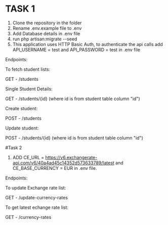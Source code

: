 # TASK 1

1. Clone the repository in the folder
2. Rename .env.example file to .env
3. Add Database details in .env file
4. run php artisan:migrate --seed
5. This application uses HTTP Basic Auth, to authenticate the api calls add API_USERNAME = test and API_PASSWORD = test in .env file

Endpoints:

To fetch student lists:

GET - /students

Single Student Details:

GET - /students/{id} (where id is from student table column "id")

Create student:

POST - /students

Update student:

POST - /students/{id} (where id is from student table column "id")



#Task 2

1. ADD CE_URL = https://v6.exchangerate-api.com/v6/40a4ad45c14352d573633789/latest and CE_BASE_CURRENCY = EUR in .env file.

Endpoints:

To update Exchange rate list:

GET - /update-currency-rates

To get latest echange rate list:

GET - /currency-rates
